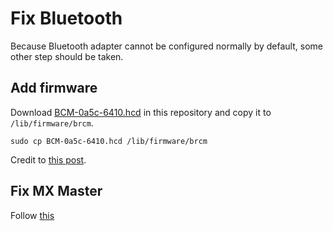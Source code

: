 # Fix Bluetooth
Because Bluetooth adapter cannot be configured normally by default, some other step should be taken.
## Add firmware
Download [BCM-0a5c-6410.hcd](./BCM-0a5c-6410.hcd) in this repository  and copy it to `/lib/firmware/brcm`.
```
sudo cp BCM-0a5c-6410.hcd /lib/firmware/brcm
```
Credit to [this post](https://bbs.archlinux.org/viewtopic.php?id=204739).
## Fix MX Master
Follow [this](./MX-Master-Fix.md)
